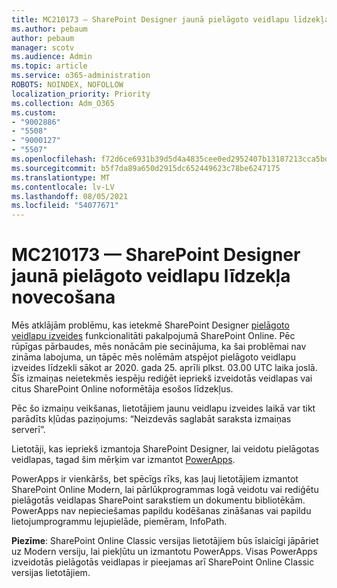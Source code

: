 ```yaml
---
title: MC210173 — SharePoint Designer jaunā pielāgoto veidlapu līdzekļa novecošana
ms.author: pebaum
author: pebaum
manager: scotv
ms.audience: Admin
ms.topic: article
ms.service: o365-administration
ROBOTS: NOINDEX, NOFOLLOW
localization_priority: Priority
ms.collection: Adm_O365
ms.custom:
- "9002886"
- "5508"
- "9000127"
- "5507"
ms.openlocfilehash: f72d6ce6931b39d5d4a4835cee0ed2952407b13187213cca5bd483acb1e192bf
ms.sourcegitcommit: b5f7da89a650d2915dc652449623c78be6247175
ms.translationtype: MT
ms.contentlocale: lv-LV
ms.lasthandoff: 08/05/2021
ms.locfileid: "54077671"
---
```

# <a name="mc210173---sharepoint-designer-new-custom-form-feature-deprecation"></a>MC210173 — SharePoint Designer jaunā pielāgoto veidlapu līdzekļa novecošana

Mēs atklājām problēmu, kas ietekmē SharePoint Designer [pielāgoto veidlapu izveides](https://support.microsoft.com/en-us/office/create-a-custom-list-form-using-sharepoint-designer-917d8fdb-ee00-4441-adb3-a94612d1d105?ui=en-us&rs=en-us&ad=us#bm2) funkcionalitāti pakalpojumā SharePoint Online. Pēc rūpīgas pārbaudes, mēs nonācām pie secinājuma, ka šai problēmai nav zināma labojuma, un tāpēc mēs nolēmām atspējot pielāgoto veidlapu izveides līdzekli sākot ar 2020. gada 25. aprīli plkst. 03.00 UTC laika joslā. Šīs izmaiņas neietekmēs iespēju rediģēt iepriekš izveidotās veidlapas vai citus SharePoint Online noformētāja esošos līdzekļus.

Pēc šo izmaiņu veikšanas, lietotājiem jaunu veidlapu izveides laikā var tikt parādīts kļūdas paziņojums: “Neizdevās saglabāt saraksta izmaiņas serverī”.

Lietotāji, kas iepriekš izmantoja SharePoint Designer, lai veidotu pielāgotas veidlapas, tagad šim mērķim var izmantot [PowerApps](https://docs.microsoft.com/powerapps/maker/canvas-apps/customize-list-form).

PowerApps ir vienkāršs, bet spēcīgs rīks, kas ļauj lietotājiem izmantot SharePoint Online Modern, lai pārlūkprogrammas logā veidotu vai rediģētu pielāgotās veidlapas SharePoint sarakstiem un dokumentu bibliotēkām. PowerApps nav nepieciešamas papildu kodēšanas zināšanas vai papildu lietojumprogrammu lejupielāde, piemēram, InfoPath.

**Piezīme**: SharePoint Online Classic versijas lietotājiem būs īslaicīgi jāpāriet uz Modern versiju, lai piekļūtu un izmantotu PowerApps. Visas PowerApps izveidotās pielāgotās veidlapas ir pieejamas arī SharePoint Online Classic versijas lietotājiem.
